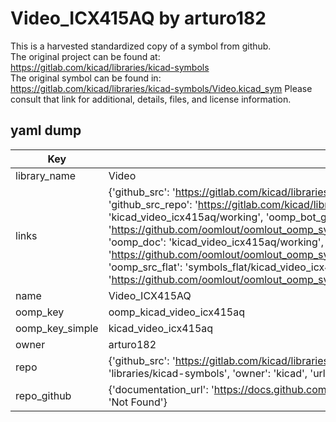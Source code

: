 # Video_ICX415AQ by arturo182  
This is a harvested standardized copy of a symbol from github.  
The original project can be found at:  
https://gitlab.com/kicad/libraries/kicad-symbols  
The original symbol can be found in:
https://gitlab.com/kicad/libraries/kicad-symbols/Video.kicad_sym
Please consult that link for additional, details, files, and license information.  
## yaml dump  
| Key | Value |  
| --- | --- |  
| library_name | Video |  
| links | {'github_src': 'https://gitlab.com/kicad/libraries/kicad-symbols/Video.kicad_sym', 'github_src_repo': 'https://gitlab.com/kicad/libraries/kicad-symbols', 'oomp_bot': 'kicad_video_icx415aq/working', 'oomp_bot_github': 'https://github.com/oomlout/oomlout_oomp_symbol_bot/tree/main/kicad_video_icx415aq/working', 'oomp_doc': 'kicad_video_icx415aq/working', 'oomp_doc_github': 'https://github.com/oomlout/oomlout_oomp_symbol_doc/tree/main/kicad_video_icx415aq/working', 'oomp_src_flat': 'symbols_flat/kicad_video_icx415aq/working', 'oomp_src_flat_github': 'https://github.com/oomlout/oomlout_oomp_symbol_src/tree/main/kicad_video_icx415aq/working'} |  
| name | Video_ICX415AQ |  
| oomp_key | oomp_kicad_video_icx415aq |  
| oomp_key_simple | kicad_video_icx415aq |  
| owner | arturo182 |  
| repo | {'github_src': 'https://gitlab.com/kicad/libraries/kicad-symbols/Video.kicad_sym', 'name': 'libraries/kicad-symbols', 'owner': 'kicad', 'url': 'https://gitlab.com/kicad/libraries/kicad-symbols'} |  
| repo_github | {'documentation_url': 'https://docs.github.com/rest/repos/repos#get-a-repository', 'message': 'Not Found'} |  

